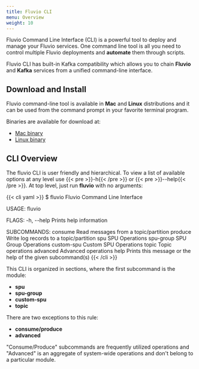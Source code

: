 ```yaml
---
title: Fluvio CLI
menu: Overview
weight: 10
---
```


Fluvio Command Line Interface (CLI) is a powerful tool to deploy and manage your Fluvio services. One command line tool is all you need to control multiple Fluvio deployments and __automate__ them through scripts.  

Fluvio CLI has built-in Kafka compatibility which allows you to chain  __Fluvio__ and __Kafka__ services from a unified command-line interface.

## Download and Install

Fluvio command-line tool is available in __Mac__ and __Linux__ distributions and it can be used from the command prompt in your favorite terminal program.  

Binaries are available for download at:

* [Mac binary](http://github.com/infinyon)
* [Linux binary](http://github.com/infinyon)


## CLI Overview

The fluvio CLI is user friendly and hierarchical. To view a list of available options at any level use {{< pre >}}-h{{< /pre >}} or {{< pre >}}--help{{< /pre >}}.  At top level, just run __fluvio__ with no arguments:

{{< cli yaml >}}
$ fluvio
Fluvio Command Line Interface

USAGE:
    fluvio <SUBCOMMAND>

FLAGS:
    -h, --help    Prints help information

SUBCOMMANDS:
    consume       Read messages from a topic/partition
    produce       Write log records to a topic/partition
    spu           SPU Operations
    spu-group     SPU Group Operations
    custom-spu    Custom SPU Operations
    topic         Topic operations
    advanced      Advanced operations
    help          Prints this message or the help of the given subcommand(s)
{{< /cli >}}

This CLI is organized in sections, where the first subcommand is the module:

* __spu__
* __spu-group__
* __custom-spu__
* __topic__

There are two exceptions to this rule:

* __consume/produce__
* __advanced__

"Consume/Produce" subcommands are frequently utilized operations and "Advanced" is an aggregate of system-wide operations and don't belong to a particular module.
